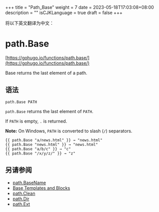 +++
title = "Path_Base"
weight = 7
date = 2023-05-18T17:03:08+08:00
description = ""
isCJKLanguage = true
draft = false
+++

将以下英文翻译为中文：
# path.Base

[https://gohugo.io/functions/path.base/](https://gohugo.io/functions/path.base/)

Base returns the last element of a path.

## 语法

```
path.Base PATH
```

`path.Base` returns the last element of `PATH`.

If `PATH` is empty, `.` is returned.

**Note:** On Windows, `PATH` is converted to slash (`/`) separators.

```go-html-template
{{ path.Base "a/news.html" }} → "news.html"
{{ path.Base "news.html" }} → "news.html"
{{ path.Base "a/b/c" }} → "c"
{{ path.Base "/x/y/z/" }} → "z"
```

## 另请参阅

- [path.BaseName](https://gohugo.io/functions/path.basename/)
- [Base Templates and Blocks](https://gohugo.io/templates/base/)
- [path.Clean](https://gohugo.io/functions/path.clean/)
- [path.Dir](https://gohugo.io/functions/path.dir/)
- [path.Ext](https://gohugo.io/functions/path.ext/)
